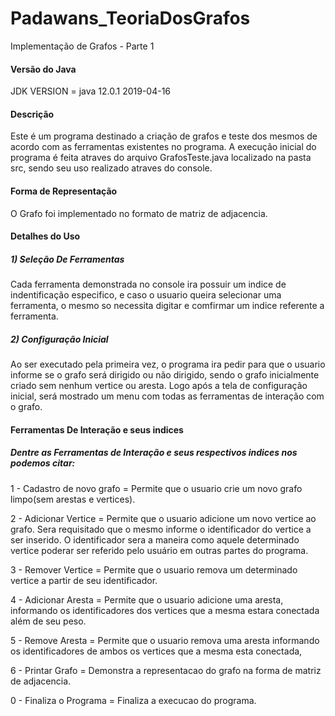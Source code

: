 # Padawans_TeoriaDosGrafos
Implementação de Grafos - Parte 1


#### Versão do Java
JDK VERSION = java 12.0.1 2019-04-16

#### Descrição
Este é um programa destinado a criação de grafos e teste dos mesmos de acordo com as ferramentas existentes no programa. A execução inicial do programa é feita atraves do arquivo GrafosTeste.java localizado na pasta src, sendo seu uso realizado atraves do console.

#### Forma de Representação
O Grafo foi implementado no formato de matriz de adjacencia.

#### Detalhes do Uso

##### 1) Seleção De Ferramentas
Cada ferramenta demonstrada no console ira possuir um indice de indentificação especifico, e caso o usuario queira selecionar uma ferramenta, o mesmo so necessita digitar e comfirmar um indice referente a ferramenta.

##### 2) Configuração Inicial
Ao ser executado pela primeira vez, o programa ira pedir para que o usuario informe se o grafo será dirigido ou não dirigido, sendo o grafo inicialmente criado sem nenhum vertice ou aresta. Logo após a tela de configuração inicial, será mostrado um menu com todas as ferramentas de interação com o grafo.

#### Ferramentas De Interação e seus indices
##### Dentre as Ferramentas de Interação e seus respectivos indices nos podemos citar:
1 - Cadastro de novo grafo = Permite que o usuario crie um novo grafo limpo(sem arestas e vertices).

2 - Adicionar Vertice = Permite que o usuario adicione um novo vertice ao grafo. Sera requisitado que o mesmo informe o identificador do vertice a ser inserido. O identificador sera a maneira como aquele determinado vertice poderar ser referido pelo usuário em outras partes do programa.

3 - Remover Vertice = Permite que o usuario remova um determinado vertice a partir de seu identificador.

4 - Adicionar Aresta = Permite que o usuario adicione uma aresta, informando os identificadores dos vertices que a mesma estara conectada além de seu peso.

5 - Remove Aresta = Permite que o usuario remova uma aresta informando os identificadores de ambos os vertices que a mesma esta conectada,

6 - Printar Grafo = Demonstra a representacao do grafo na forma de matriz de adjacencia.

0 - Finaliza o Programa = Finaliza a execucao do programa.
